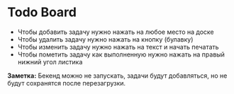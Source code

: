 # Todo Board

- Чтобы добавить задачу нужно нажать на любое место на доске
- Чтобы удалить задачу нужно нажать на кнопку (булавку)
- Чтобы изменить задачу нужно нажать на текст и начать печатать
- Чтобы пометить задачу как выполненную нужно нажать на правый нижний угол листика

**Заметка:** Бекенд можно не запускать, задачи будут добавляться, но не будут сохранятся после перезагрузки.